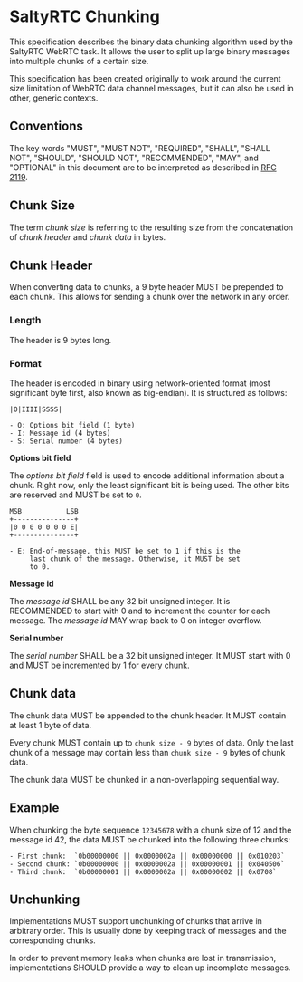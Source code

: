# SaltyRTC Chunking

This specification describes the binary data chunking algorithm used by
the SaltyRTC WebRTC task. It allows the user to split up large binary
messages into multiple chunks of a certain size.

This specification has been created originally to work around the
current size limitation of WebRTC data channel messages, but it can also
be used in other, generic contexts.

## Conventions

The key words "MUST", "MUST NOT", "REQUIRED", "SHALL", "SHALL NOT",
"SHOULD", "SHOULD NOT", "RECOMMENDED", "MAY", and "OPTIONAL" in this
document are to be interpreted as described in
[RFC 2119](https://tools.ietf.org/html/rfc2119).

## Chunk Size

The term *chunk size* is referring to the resulting size from the
concatenation of *chunk header* and *chunk data* in bytes.

## Chunk Header

When converting data to chunks, a 9 byte header MUST be prepended to
each chunk. This allows for sending a chunk over the network in any
order.

### Length

The header is 9 bytes long.

### Format

The header is encoded in binary using network-oriented format (most
significant byte first, also known as big-endian). It is structured as
follows:

    |O|IIII|SSSS|

    - O: Options bit field (1 byte)
    - I: Message id (4 bytes)
    - S: Serial number (4 bytes)

**Options bit field**

The *options bit field* field is used to encode additional information
about a chunk. Right now, only the least significant bit is being used.
The other bits are reserved and MUST be set to `0`.

    MSB           LSB
    +---------------+
    |0 0 0 0 0 0 0 E|
    +---------------+

    - E: End-of-message, this MUST be set to 1 if this is the
         last chunk of the message. Otherwise, it MUST be set
         to 0.

**Message id**

The *message id* SHALL be any 32 bit unsigned integer. It is RECOMMENDED
to start with 0 and to increment the counter for each message. The
*message id* MAY wrap back to 0 on integer overflow.

**Serial number**

The *serial number* SHALL be a 32 bit unsigned integer. It MUST start
with 0 and MUST be incremented by 1 for every chunk.

## Chunk data

The chunk data MUST be appended to the chunk header. It MUST contain at
least 1 byte of data.

Every chunk MUST contain up to `chunk size - 9` bytes of data. Only the
last chunk of a message may contain less than `chunk size - 9` bytes of
chunk data.

The chunk data MUST be chunked in a non-overlapping sequential way.

## Example

When chunking the byte sequence `12345678` with a chunk size of 12 and
the message id 42, the data MUST be chunked into the following three
chunks:

    - First chunk:  `0b00000000 || 0x0000002a || 0x00000000 || 0x010203`
    - Second chunk: `0b00000000 || 0x0000002a || 0x00000001 || 0x040506`
    - Third chunk:  `0b00000001 || 0x0000002a || 0x00000002 || 0x0708`

## Unchunking

Implementations MUST support unchunking of chunks that arrive in 
arbitrary order. This is usually done by keeping track of messages and 
the corresponding chunks.

In order to prevent memory leaks when chunks are lost in transmission,
implementations SHOULD provide a way to clean up incomplete messages.
